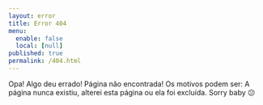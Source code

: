 ```yaml
---
layout: error
title: Error 404
menu:
  enable: false
  local: [null]
published: true
permalink: /404.html
---
```


Opa! Algo deu errado! Página não encontrada! Os motivos podem ser: A página nunca existiu, alterei esta página ou ela foi excluída. Sorry baby :confused:
